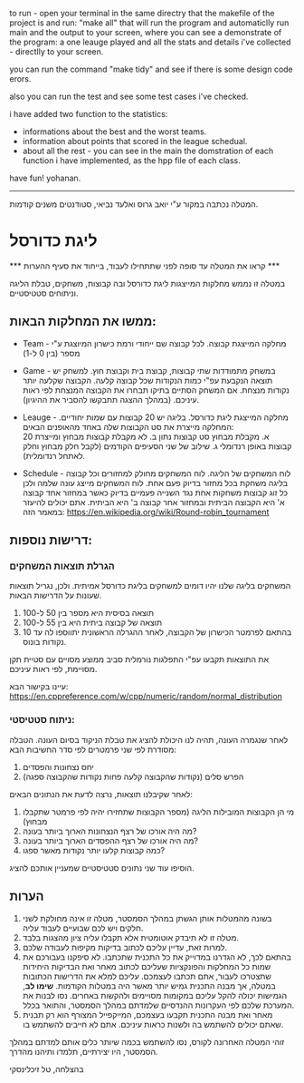 to run - open your terminal in the same directry that the makefile of the project is and run:
"make all"
that will run the program and automaticlly run main and the output to your screen,
where you can see a demonstrate of the program:
a one leauge played and all the stats and details i've collected - directlly to your screen.

you can run the command
"make tidy"
and see if there is some design code erors.

also you can run the test and see some test cases i've checked.

i have added two function to the statistics:
- informations about the best and the worst teams.
- information about points that scored in the league schedual.
- about all the rest - you can see in the main the domstration of each function i have implemented,
as the hpp file of each class.

have fun!
yohanan.

---------------------------------------------------------------------------------------------------------------


המטלה נכתבה במקור ע"י יואב גרוס ואלעד נביאי, סטודנטים משנים קודמות.

# ליגת כדורסל

*** קראו את המטלה עד סופה לפני שתתחילו לעבוד, בייחוד את סעיף ההערות ***

במטלה זו נממש מחלקות המייצגות ליגת כדורסל ובה קבוצות, משחקים, טבלת הליגה וניתוחים סטטיסטיים.

 ## ממשו את המחלקות הבאות:

 - Team - מחלקה המייצגת קבוצה. לכל קבוצה שם ייחודי ורמת כישרון המיוצגת ע"י מספר (בין 0 ל-1)

 - Game - במשחק מתמודדות שתי קבוצות, קבוצת בית וקבוצת חוץ. למשחק יש תוצאה הנקבעת עפ"י כמות הנקודות שכל קבוצה קלעה. הקבוצה שקלעה יותר נקודות מנצחת. אם המשחק הסתיים בתיקו תבחרו את הקבוצה המנצחת לפי ראות עיניכם. (במהלך ההצגה תתבקשו להסביר את ההיגיון). 

 - Leauge - מחלקה המייצגת ליגת כדורסל. בליגה יש 20 קבוצות עם שמות יחודיים.
 המחלקה מייצרת את סט הקבוצות שלה באחד מהאופנים הבאים:  
 א. מקבלת מבחוץ סט קבוצות נתון
 ב. לא מקבלת קבוצות מבחוץ ומייצרת 20 קבוצות באופן רנדומלי
 ג. שילוב של שני הסעיפים הקודמים (לקבל חלק מבחוץ וחלק לאתחל רנדומלית). 

 - Schedule - לוח המשחקים של הליגה. לוח המשחקים מחולק למחזורים וכל קבוצה בליגה משחקת בכל מחזור בדיוק פעם אחת. לוח המשחקים מייצג עונה שלמה ולכן כל זוג קבוצות משחקות אחת נגד השנייה פעמיים בדיוק כאשר במחזור אחד קבוצה א' היא הקבוצה הביתית ובמחזור אחר קבוצה ב' היא הביתית. 
 אתם יכולים להיעזר במאמר הזה: https://en.wikipedia.org/wiki/Round-robin_tournament 

 ## דרישות נוספות:

### הגרלת תוצאות המשחקים  

המשחקים בליגה שלנו יהיו דומים למשחקים בליגת כדורסל אמיתית. ולכן, נגריל תוצאות שעונות על הדרישות הבאות.

1. תוצאה בסיסית היא מספר בין 50 ל-100
2. תוצאה של קבוצה ביתית היא בין 55 ל-100
3. בהתאם לפרמטר הכישרון של הקבוצה, לאחר ההגרלה הראשונית יתווספו לה עד 10 נקודות בונוס. 

את התוצאות תקבעו עפ"י התפלגות נורמלית סביב ממוצע מסויים עם סטיית תקן מסויימת, לפי ראות עיניכם. 
 
עיינו בקישור הבא: https://en.cppreference.com/w/cpp/numeric/random/normal_distribution 

### ניתוח סטטיסטי:  

לאחר שנגמרה העונה, תהיה לנו היכולת להציג את טבלת הניקוד בסיום העונה. הטבלה מסודרת לפי שני פרמטרים לפי סדר החשיבות הבא:  
1. יחס נצחונות והפסדים
2. הפרש סלים (נקודות שהקבוצה קלעה פחות נקודות שהקבוצה ספגה)

לאחר שקיבלנו תוצאות, נרצה לדעת את הנתונים הבאים:  

1. מי הן הקבוצות המובילות הליגה (מספר הקבוצות שתחזירו יהיה לפי פרמטר שתקבלו מבחוץ)
2. מה היה אורכו של רצף הנצחונות הארוך ביותר בעונה?
3. מה היה אורכו של רצף ההפסדים הארוך ביותר בעונה?
4. כמה קבוצות קלעו יותר נקודות מאשר ספגו?

הוסיפו עוד שני נתונים סטטיסטיים שמעניין אותכם להציג. 

## הערות

1. בשונה מהמטלות אותן הגשתן במהלך הסמסטר, מטלה זו אינה מחולקת לשני חלקים ויש לכם שבועיים לעבוד עליה. 
2. מטלה זו לא תיבדק אוטומטית אלא תקבלו עליה ציון מהצגות בלבד.
3. למרות זאת, עדיין עליכם לכתוב בדיקות מקיפות לעבודה שלכם.
4. בהתאם לכך, לא הגדרנו במדוייק את כל התכנית שתכתבו. לא סיפקנו בעבורכם את שמות כל המחלקות והפונקציות שעליכם לכתוב מאחר ואת הבדיקות היחידות שתצטרכו לעבור, אתם תכתבו לעצמכם. עליכם למלא את הדרישות הכתובות במטלה, אך מבנה התכנית גמיש יותר מאשר היה במטלות הקודמות. 
**שימו לב**, הגמישות יכולה להקל עליכם במקומות מסויימים ולהקשות באחרים. נסו לבנות את המערכת שלכם לפי העקרונות ההנדסיים שלמדתם במהלך הסמסטר, והתואר בכלל.
5. מאחר ואת מבנה התכנית תקבעו בעצמכם, המייקפייל המצורף הוא רק תבנית שאתם יכולים להשתמש בה ולשנות כראות עיניכם. אתם לא חייבים להשתמש בו.

זוהי המטלה האחרונה לקורס, נסו להשתמש בכמה שיותר כלים אותם למדתם במהלך הסמסטר, היו יצירתיים, תלמדו ותיהנו מהדרך.

בהצלחה, 
טל זיכלינסקי

